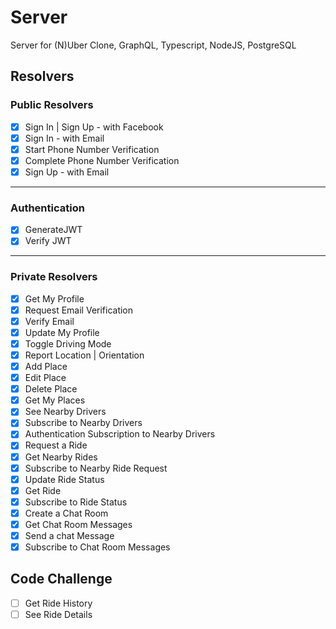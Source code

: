 # Server

Server for (N)Uber Clone, GraphQL, Typescript, NodeJS, PostgreSQL

## Resolvers

### Public Resolvers

- [x] Sign In | Sign Up - with Facebook
- [x] Sign In - with Email 
- [x] Start Phone Number Verification
- [x] Complete Phone Number Verification
- [x] Sign Up - with Email

---

### Authentication

- [x] GenerateJWT
- [x] Verify JWT

---

### Private Resolvers

- [x] Get My Profile
- [x] Request Email Verification
- [x] Verify Email
- [x] Update My Profile
- [x] Toggle Driving Mode
- [x] Report Location | Orientation
- [x] Add Place
- [x] Edit Place
- [x] Delete Place
- [x] Get My Places
- [x] See Nearby Drivers
- [x] Subscribe to Nearby Drivers
- [x] Authentication Subscription to Nearby Drivers
- [x] Request a Ride
- [x] Get Nearby Rides
- [x] Subscribe to Nearby Ride Request
- [x] Update Ride Status
- [x] Get Ride
- [x] Subscribe to Ride Status
- [x] Create a Chat Room
- [x] Get Chat Room Messages
- [x] Send a chat Message
- [x] Subscribe to Chat Room Messages

## Code Challenge

- [ ] Get Ride History
- [ ] See Ride Details